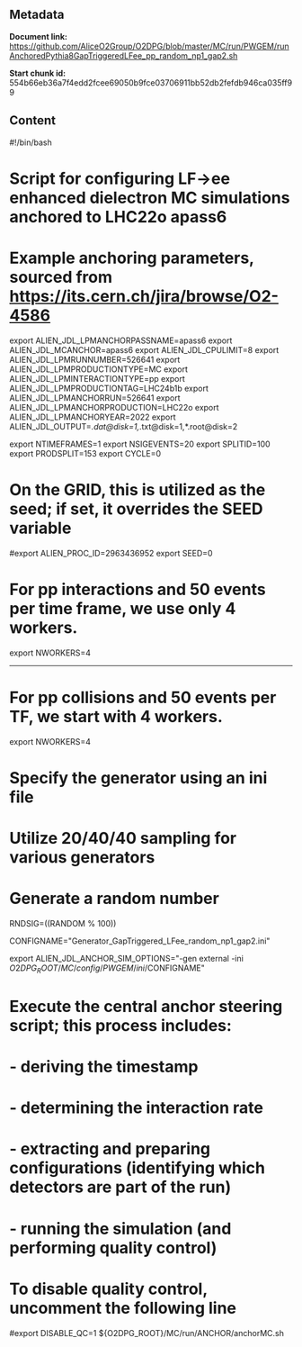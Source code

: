 ## Metadata

**Document link:** https://github.com/AliceO2Group/O2DPG/blob/master/MC/run/PWGEM/runAnchoredPythia8GapTriggeredLFee_pp_random_np1_gap2.sh

**Start chunk id:** 554b66eb36a7f4edd2fcee69050b9fce03706911bb52db2fefdb946ca035ff99

## Content

#!/bin/bash

#
# Script for configuring LF->ee enhanced dielectron MC simulations anchored to LHC22o apass6
#

# Example anchoring parameters, sourced from https://its.cern.ch/jira/browse/O2-4586
export ALIEN_JDL_LPMANCHORPASSNAME=apass6
export ALIEN_JDL_MCANCHOR=apass6
export ALIEN_JDL_CPULIMIT=8
export ALIEN_JDL_LPMRUNNUMBER=526641
export ALIEN_JDL_LPMPRODUCTIONTYPE=MC
export ALIEN_JDL_LPMINTERACTIONTYPE=pp
export ALIEN_JDL_LPMPRODUCTIONTAG=LHC24b1b
export ALIEN_JDL_LPMANCHORRUN=526641
export ALIEN_JDL_LPMANCHORPRODUCTION=LHC22o
export ALIEN_JDL_LPMANCHORYEAR=2022
export ALIEN_JDL_OUTPUT=*.dat@disk=1,*.txt@disk=1,*.root@disk=2

export NTIMEFRAMES=1
export NSIGEVENTS=20
export SPLITID=100
export PRODSPLIT=153
export CYCLE=0

# On the GRID, this is utilized as the seed; if set, it overrides the SEED variable
#export ALIEN_PROC_ID=2963436952
export SEED=0

# For pp interactions and 50 events per time frame, we use only 4 workers.
export NWORKERS=4

---

# For pp collisions and 50 events per TF, we start with 4 workers.
export NWORKERS=4

# Specify the generator using an ini file
# Utilize 20/40/40 sampling for various generators
# Generate a random number
RNDSIG=$(($RANDOM % 100))

CONFIGNAME="Generator_GapTriggered_LFee_random_np1_gap2.ini"

export ALIEN_JDL_ANCHOR_SIM_OPTIONS="-gen external -ini $O2DPG_ROOT/MC/config/PWGEM/ini/$CONFIGNAME"

# Execute the central anchor steering script; this process includes:
# - deriving the timestamp
# - determining the interaction rate
# - extracting and preparing configurations (identifying which detectors are part of the run)
# - running the simulation (and performing quality control)
# To disable quality control, uncomment the following line
#export DISABLE_QC=1
${O2DPG_ROOT}/MC/run/ANCHOR/anchorMC.sh